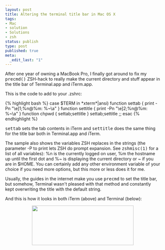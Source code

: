 ```yaml
---
layout: post
title: Altering the terminal title bar in Mac OS X
tags:
- Mac
- solution
- Solutions
- zsh
status: publish
type: post
published: true
meta:
  _edit_last: "1"
---
```

<p>After one year of owning a MacBook Pro, I finally got around to fix my <tt>precmd()</tt> ZSH-hack to really make the current directory and stuff appear in the title bar of Terminal.app and iTerm.app.</p>
<p>This is the code to add to your .zshrc:</p>
{% highlight bash %}
case $TERM in
    *xterm*|ansi)
		function settab { print -Pn "\e]1;%n@%m: %~\a" }
		function settitle { print -Pn "\e]2;%n@%m: %~\a" }
		function chpwd { settab;settitle }
		settab;settitle
        ;;
esac
{% endhighlight %}
<p><tt>settab</tt> sets the tab contents in iTerm and <tt>settitle</tt> does the same thing for the title bar both in Terminal.app and iTerm.</p>
<p>The sample also shows the variables ZSH replaces in the strings (the parameter -P to print lets ZSH do prompt expansion. See <tt>zshmisc(1)</tt> for a list of all variables): %n is the currently logged on user, %m the hostname up until the first dot and %~ is displaying the current directory or ~ if you are in $HOME. You can certainly add any other environment variable of your choice if you need more options, but this more or less does it for me.</p>
<p>Usually, the guides in the internet make you use <tt>precmd</tt> to set the title bar, but somehow, Terminal wasn't pleased with that method and constantly kept overwriting the title with the default string.</p>
<p>And this is how it looks in both iTerm (above) and Terminal (below):</p>
<center><!-- s9ymdb:23 --><img width='330' height='129' style="border: 0px;" src="http://www.gnegg.ch/uploads/titlebars.png" alt="" /></center>
<br />
